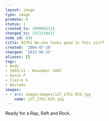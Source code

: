 ```yaml
---
layout: image
type: image
promote: 0
status: 1
created_ts: 1090862115
changed_ts: 1372159417
node_id: 934
title: 02761 No-one looks good in this stuff
created: '2004-07-26'
changed: '2013-06-25'
aliases: []
tags:
- Andy
- 2003/11 - November 2003
- Aaron P
- Claire G
- Waitomo
images:
- - src: image/images/127_2761-934.jpg
    name: 127_2761-934.jpg
---
```

Ready for a Rap, Raft and Rock.
